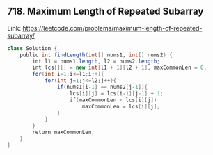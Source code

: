 ## 718. Maximum Length of Repeated Subarray
Link: https://leetcode.com/problems/maximum-length-of-repeated-subarray/

```java
class Solution {
    public int findLength(int[] nums1, int[] nums2) {
        int l1 = nums1.length, l2 = nums2.length;
        int lcs[][] = new int[l1 + 1][l2 + 1], maxCommonLen = 0;
        for(int i=1;i<=l1;i++){
            for(int j=1;j<=l2;j++){
                if(nums1[i-1] == nums2[j-1]){
                    lcs[i][j] = lcs[i-1][j-1] + 1;
                    if(maxCommonLen < lcs[i][j])
                        maxCommonLen = lcs[i][j];
                }
            }
        }
        return maxCommonLen;
    }
}
```
